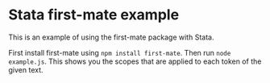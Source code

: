 # Stata first-mate example

This is an example of using the first-mate package with Stata.

First install first-mate using `npm install first-mate`. Then run `node example.js`. This shows you the scopes that are applied to each token of the given text.
